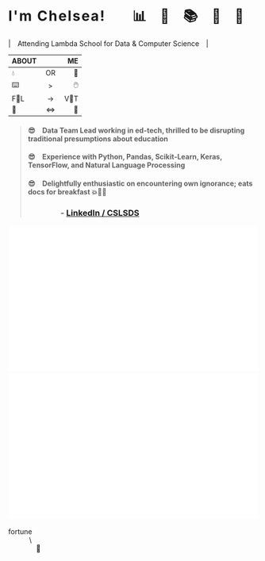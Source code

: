 # **I ' m   C h e l s e a !**  📊 🔧 📚 🔬 🔮  
| Attending Lambda School for Data & Computer Science |   

**ABOUT** |     | **ME**
:-- | :---: | --:
:droplet:| OR |:tea:
:keyboard: |  >  | :computer_mouse:
F🍊L| → | V🍁T
🐍 | ⇔ | 🐐
  
> #### 😎 Data Team Lead working in ed-tech, thrilled to be disrupting traditional presumptions about education  
> #### 😎 Experience with Python, Pandas, Scikit-Learn, Keras, TensorFlow, and Natural Language Processing  
> #### 😎 Delightfully enthusiastic on encountering own ignorance; eats docs for breakfast 💥💪🎉  
> ###     - [LinkedIn / CSLSDS](https://www.linkedin.com/in/cslsds/)  

<div align="center">  
  
<a href="https://github.com/jstrieb/github-stats">  
  
![](https://raw.githubusercontent.com/CSLSDS/github-stats/master/generated/overview.svg)
![](https://github.com/CSLSDS/github-stats/blob/master/generated/languages.svg)  
</a>  
</div>

fortune  
   \\  
    🐄  
